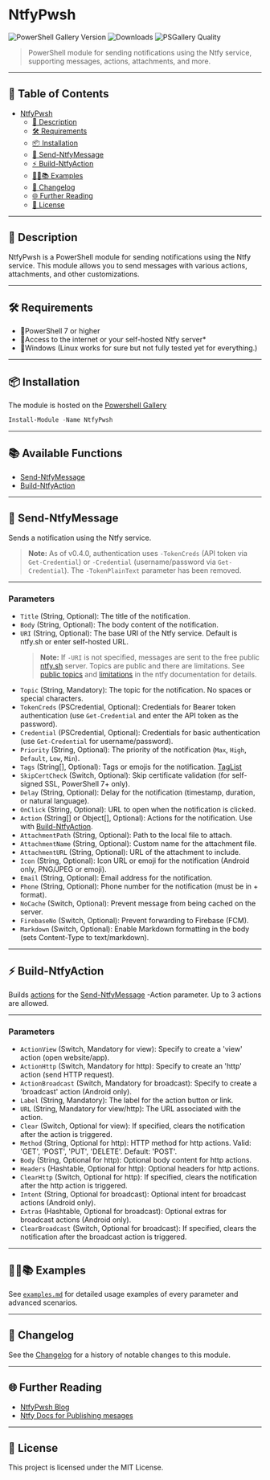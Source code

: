# NtfyPwsh

![PowerShell Gallery Version](https://img.shields.io/powershellgallery/v/NtfyPwsh)
![Downloads](https://img.shields.io/powershellgallery/dt/NtfyPwsh)
![PSGallery Quality](https://img.shields.io/powershellgallery/p/NtfyPwsh)

> PowerShell module for sending notifications using the Ntfy service, supporting messages, actions, attachments, and more.

---

## 📖 Table of Contents <!-- omit in toc -->
- [NtfyPwsh](#ntfypwsh)
  - [🦾 Description](#-description)
  - [🛠 Requirements](#-requirements)
  - [📦 Installation](#-installation)
  - [📝 Send-NtfyMessage](#-send-ntfymessage)
  - [⚡ Build-NtfyAction](#-build-ntfyaction)
  - [🧑‍💻📚 Examples](#-examples)
  - [📰 Changelog](#-changelog)
  - [🌐 Further Reading](#-further-reading)
  - [📄 License](#-license)

---

## 🦾 Description

NtfyPwsh is a PowerShell module for sending notifications using the Ntfy service. This module allows you to send messages with various actions, attachments, and other customizations.

---

## 🛠 Requirements

* 🔹PowerShell 7 or higher
* 🔹Access to the internet or your self-hosted Ntfy server* 
* 🔹Windows (Linux works for sure but not fully tested yet for everything.)

---

## 📦 Installation

The module is hosted on the [Powershell Gallery](https://www.powershellgallery.com/packages/NtfyPwsh)

```powershell
Install-Module -Name NtfyPwsh
```

---

## 📚 Available Functions <!-- omit in toc -->

- [Send-NtfyMessage](#-send-ntfymessage)
- [Build-NtfyAction](#-build-ntfyaction)

---

## 📝 Send-NtfyMessage 

Sends a notification using the Ntfy service.

> **Note:** As of v0.4.0, authentication uses `-TokenCreds` (API token via `Get-Credential`) or `-Credential` (username/password via `Get-Credential`). The `-TokenPlainText` parameter has been removed.

---

### Parameters <!-- omit in toc -->

- `Title` (String, Optional): The title of the notification.
- `Body` (String, Optional): The body content of the notification.
- `URI` (String, Optional): The base URI of the Ntfy service. Default is ntfy.sh or enter self-hosted URL.
  > **Note:** If `-URI` is not specified, messages are sent to the free public [ntfy.sh](https://ntfy.sh) server. Topics are public and there are limitations. See [public topics](https://docs.ntfy.sh/publish/?h=public#public-topics) and [limitations](https://docs.ntfy.sh/publish/?h=public#limitations) in the ntfy documentation for details.
- `Topic` (String, Mandatory): The topic for the notification. No spaces or special characters.
- `TokenCreds` (PSCredential, Optional): Credentials for Bearer token authentication (use `Get-Credential` and enter the API token as the password).
- `Credential` (PSCredential, Optional): Credentials for basic authentication (use `Get-Credential` for username/password).
- `Priority` (String, Optional): The priority of the notification (`Max`, `High`, `Default`, `Low`, `Min`).
- `Tags` (String[], Optional): Tags or emojis for the notification. [TagList](https://docs.ntfy.sh/publish/?h=topic#tags-emojis)
- `SkipCertCheck` (Switch, Optional): Skip certificate validation (for self-signed SSL, PowerShell 7+ only).
- `Delay` (String, Optional): Delay for the notification (timestamp, duration, or natural language).
- `OnClick` (String, Optional): URL to open when the notification is clicked.
- `Action` (String[] or Object[], Optional): Actions for the notification. Use with [Build-NtfyAction](#-build-ntfyaction).
- `AttachmentPath` (String, Optional): Path to the local file to attach.
- `AttachmentName` (String, Optional): Custom name for the attachment file.
- `AttachmentURL` (String, Optional): URL of the attachment to include.
- `Icon` (String, Optional): Icon URL or emoji for the notification (Android only, PNG/JPEG or emoji).
- `Email` (String, Optional): Email address for the notification.
- `Phone` (String, Optional): Phone number for the notification (must be in +<countrycode><number> format).
- `NoCache` (Switch, Optional): Prevent message from being cached on the server.
- `FirebaseNo` (Switch, Optional): Prevent forwarding to Firebase (FCM).
- `Markdown` (Switch, Optional): Enable Markdown formatting in the body (sets Content-Type to text/markdown).

---

## ⚡ Build-NtfyAction

Builds [actions](https://docs.ntfy.sh/publish/#action-buttons) for the [Send-NtfyMessage](#-send-ntfymessage) -Action parameter. Up to 3 actions are allowed.

---

### Parameters <!-- omit in toc -->

- `ActionView` (Switch, Mandatory for view): Specify to create a 'view' action (open website/app).
- `ActionHttp` (Switch, Mandatory for http): Specify to create an 'http' action (send HTTP request).
- `ActionBroadcast` (Switch, Mandatory for broadcast): Specify to create a 'broadcast' action (Android only).
- `Label` (String, Mandatory): The label for the action button or link.
- `URL` (String, Mandatory for view/http): The URL associated with the action.
- `Clear` (Switch, Optional for view): If specified, clears the notification after the action is triggered.
- `Method` (String, Optional for http): HTTP method for http actions. Valid: 'GET', 'POST', 'PUT', 'DELETE'. Default: 'POST'.
- `Body` (String, Optional for http): Optional body content for http actions.
- `Headers` (Hashtable, Optional for http): Optional headers for http actions.
- `ClearHttp` (Switch, Optional for http): If specified, clears the notification after the http action is triggered.
- `Intent` (String, Optional for broadcast): Optional intent for broadcast actions (Android only).
- `Extras` (Hashtable, Optional for broadcast): Optional extras for broadcast actions (Android only).
- `ClearBroadcast` (Switch, Optional for broadcast): If specified, clears the notification after the broadcast action is triggered.

---

## 🧑‍💻📚 Examples

See [`examples.md`](./examples.md) for detailed usage examples of every parameter and advanced scenarios.

---

## 📰 Changelog

See the [Changelog](changelog.md) for a history of notable changes to this module.

---

## 🌐 Further Reading

- [NtfyPwsh Blog](https://ptmorris1.github.io/posts/NtfyPwsh)
- [Ntfy Docs for Publishing mesages](https://docs.ntfy.sh/publish/)

---

## 📄 License

This project is licensed under the MIT License.
